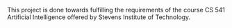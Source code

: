 This project is done towards fulfilling the requirements of the course CS 541 Artificial Intelligence offered by Stevens Institute of Technology.  